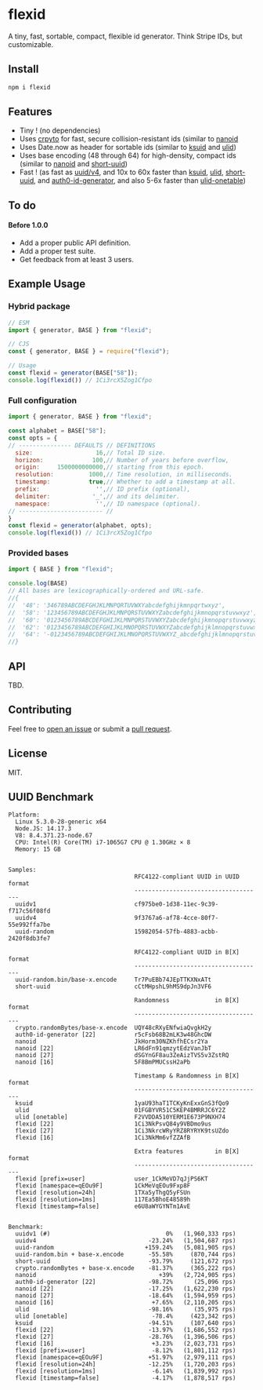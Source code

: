 # flexid
A tiny, fast, sortable, compact, flexible id generator. Think Stripe IDs, but customizable.

## Install

```sh
npm i flexid
```

## Features

  * Tiny ! (no dependencies)
  * Uses [crpyto](https://nodejs.org/api/crypto.html) for fast, secure collision-resistant ids (similar to [nanoid](https://www.npmjs.com/package/nanoid) 
  * Uses Date.now as header for sortable ids (similar to [ksuid](https://www.npmjs.com/package/ksuid) and [ulid](https://www.npmjs.com/package/ulid))
  * Uses base encoding (48 through 64) for high-density, compact ids (similar to [nanoid](https://www.npmjs.com/package/nanoid) and [short-uuid](https://www.npmjs.com/package/short-uuid))
  * Fast ! (as fast as [uuid/v4](https://www.npmjs.com/package/uuid), and 10x to 60x faster than [ksuid](https://www.npmjs.com/package/ksuid), [ulid](https://www.npmjs.com/package/ulid), [short-uuid](https://www.npmjs.com/package/short-uuid), and [auth0-id-generator](https://www.npmjs.com/package/auth0-id-generator), and also 5-6x faster than [ulid-onetable](https://github.com/sensedeep/dynamodb-onetable/blob/main/src/ULID.js))

## To do 

#### Before 1.0.0
  * Add a proper public API definition.
  * Add a proper test suite.
  * Get feedback from at least 3 users.

## Example Usage

### Hybrid package

```javascript
// ESM
import { generator, BASE } from "flexid";

// CJS
const { generator, BASE } = require("flexid");

// Usage
const flexid = generator(BASE["58"]);
console.log(flexid()) // 1Ci3rcX5Zog1Cfpo

```

### Full configuration

```javascript
import { generator, BASE } from "flexid";

const alphabet = BASE["58"];
const opts = {
// --------------- DEFAULTS // DEFINITIONS
  size:                  16,// Total ID size.
  horizon:              100,// Number of years before overflow,
  origin:     1500000000000,// starting from this epoch.
  resolution:          1000,// Time resolution, in milliseconds.
  timestamp:           true,// Whether to add a timestamp at all.
  prefix:                '',// ID prefix (optional),
  delimiter:            '_',// and its delimiter.
  namespace:             '',// ID namespace (optional).
// ------------------------ //
}
const flexid = generator(alphabet, opts);
console.log(flexid()) // 1Ci3rcX5Zog1Cfpo
```

### Provided bases

```javascript
import { BASE } from "flexid";

console.log(BASE)
// All bases are lexicographically-ordered and URL-safe.
//{
//  '48': '346789ABCDEFGHJKLMNPQRTUVWXYabcdefghijkmnpqrtwxyz',
//  '58': '123456789ABCDEFGHJKLMNPQRSTUVWXYZabcdefghijkmnopqrstuvwxyz',
//  '60': '0123456789ABCDEFGHIJKLMNPQRSTUVWXYZabcdefghijkmnopqrstuvwxyz',
//  '62': '0123456789ABCDEFGHIJKLMNOPQRSTUVWXYZabcdefghijklmnopqrstuvwxyz',
//  '64': '-0123456789ABCDEFGHIJKLMNOPQRSTUVWXYZ_abcdefghijklmnopqrstuvwxyz'
//}
```

## API

TBD.

## Contributing

Feel free to [open an issue](https://github.com/junaway/flexid/issues) or submit a [pull request](https://github.com/junaway/flexid/pulls).

## License

MIT.

## UUID Benchmark  

    Platform:
      Linux 5.3.0-28-generic x64
      Node.JS: 14.17.3
      V8: 8.4.371.23-node.67
      CPU: Intel(R) Core(TM) i7-1065G7 CPU @ 1.30GHz × 8
      Memory: 15 GB
  

    Samples:
                                        RFC4122-compliant UUID in UUID format
                                        -------------------------------------
      uuidv1                            cf975be0-1d38-11ec-9c39-f717c56f08fd
      uuidv4                            9f3767a6-af78-4cce-80f7-55e992ffa7be
      uuid-random                       15982054-57fb-4883-acbb-2420f8db3fe7

                                        RFC4122-compliant UUID in B[X] format
                                        -------------------------------------
      uuid-random.bin/base-x.encode     Tr7PuEBb74JEpTTKXNxATt
      short-uuid                        cCtMHpshL9hMS9dpJn3VF6

                                        Randomness             in B[X] format
                                        -------------------------------------
      crypto.randomBytes/base-x.encode  UQY48cRXyENfwiaQvgkH2y
      auth0-id-generator [22]           r5cFsb68B2mLK3w48GhcDW
      nanoid                            JkHorm30NZKhfhECsr2Ya
      nanoid [22]                       LR6dFn91qmzytEdzVanJbT
      nanoid [27]                       dSGYnGF8au3ZeAizTVS5v3ZstRQ
      nanoid [16]                       5F8BmPMUCssH2aPb

                                        Timestamp & Randomness in B[X] format
                                        -------------------------------------
      ksuid                             1yaU93haT1TCKyKnExxGnS3fQo9
      ulid                              01FGBYVR51C5KEP4BMRRJC6Y2Z
      ulid [onetable]                   F2VVDDA510YERM1E673P9NXH74
      flexid [22]                       1Ci3NkPsvQ84y9VBDmo9us
      flexid [27]                       1Ci3NkrcWRyYRZ8RYRYK9tsUZdo
      flexid [16]                       1Ci3NkMm6vfZZAfB

                                        Extra features         in B[X] format
                                        -------------------------------------
      flexid [prefix=user]              user_1CkMeVD7qJjPS6KT
      flexid [namespace=qEOu9F]         1CkMeVqEOu9Fxp8F
      flexid [resolution=24h]           1TXa5yThgQ5yFSUn
      flexid [resolution=1ms]           117Ea5BhoE48589h
      flexid [timestamp=false]          e6U8aWYGYNTm1AvE


    Benchmark:
      uuidv1 (#)                                 0%   (1,960,333 rps)
      uuidv4                                -23.24%   (1,504,687 rps)
      uuid-random                          +159.24%   (5,081,905 rps)
      uuid-random.bin + base-x.encode       -55.58%     (870,744 rps)
      short-uuid                            -93.79%     (121,672 rps)
      crypto.randomBytes + base-x.encode    -81.37%     (365,222 rps)
      nanoid                                   +39%   (2,724,905 rps)
      auth0-id-generator [22]               -98.72%      (25,096 rps)
      nanoid [22]                           -17.25%   (1,622,230 rps)
      nanoid [27]                           -18.64%   (1,594,959 rps)
      nanoid [16]                            +7.65%   (2,110,205 rps)
      ulid                                  -98.16%      (35,975 rps)
      ulid [onetable]                        -78.4%     (423,342 rps)
      ksuid                                 -94.51%     (107,640 rps)
      flexid [22]                           -13.97%   (1,686,552 rps)
      flexid [27]                           -28.76%   (1,396,506 rps)
      flexid [16]                            +3.23%   (2,023,731 rps)
      flexid [prefix=user]                   -8.12%   (1,801,112 rps)
      flexid [namespace=qEOu9F]             +51.97%   (2,979,111 rps)
      flexid [resolution=24h]               -12.25%   (1,720,203 rps)
      flexid [resolution=1ms]                -6.14%   (1,839,992 rps)
      flexid [timestamp=false]               -4.17%   (1,878,517 rps)
